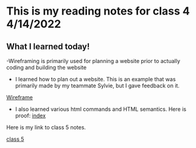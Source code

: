 # This is my reading notes for class 4 4/14/2022

## What I learned today!

-Wireframing is primarily used for planning a website prior to actually coding and building the website

- I learned how to plan out a website. This is an example that was primarily made by my teammate Sylvie, but I gave feedback on it.

[Wireframe](https://imgur.com/a/FV8x4Sq)

- I also learned various html commands and HTML semantics. Here is proof: [index](https://cipherian.github.io/reading-notes/index)

Here is my link to class 5 notes.

[class 5](https://cipherian.github.io/reading-notes/class5)


